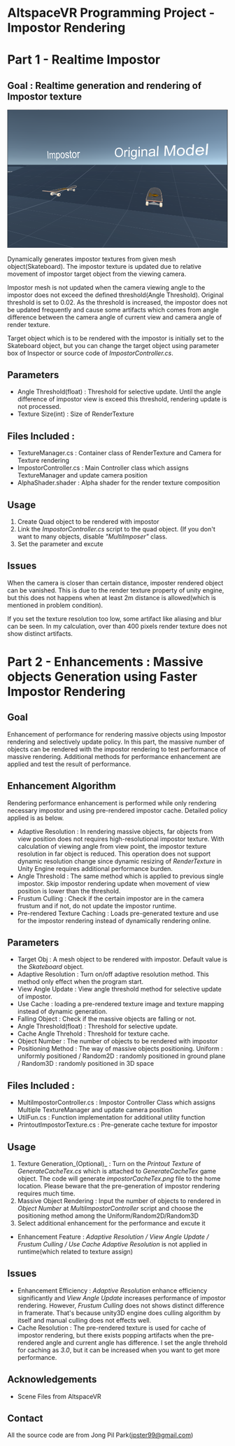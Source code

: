 # AltspaceVR Programming Project - Impostor Rendering


# Part 1 - Realtime Impostor

## Goal : Realtime generation and rendering of Impostor texture
![](./images/impostor_single.PNG)

Dynamically generates impostor textures from given mesh object(Skateboard). 
The impostor texture is updated due to relative movement of impostor target object from the viewing camera.

Impostor mesh is not updated when the camera viewing angle to the impostor does not exceed the defined threshold(Angle Threshold).
Original threshold is set to 0.02. As the threshold is increased, the impostor does not be updated frequently and cause some artifacts which comes from angle difference between the camera angle of current view and camera angle of render texture.

Target object which is to be rendered with the impostor is initially set to the Skateboard object, but you can change the target object using parameter box of Inspector or source code of _ImpostorController.cs_.

## Parameters
* Angle Threshold(float) : Threshold for selective update. Until the angle difference of impostor view is exceed this threshold, rendering update is not processed.
* Texture Size(int) : Size of RenderTexture

## Files Included : 
* TextureManager.cs : Container class of RenderTexture and Camera for Texture rendering
* ImpostorController.cs : Main Controller class which assigns TextureManager and update camera position
* AlphaShader.shader : Alpha shader for the render texture composition

## Usage
1. Create Quad object to be rendered with impostor
2. Link the _ImpostorController.cs_ script to the quad object. (If you don't want to many objects, disable _"MultiImposer"_ class.
3. Set the parameter and excute

## Issues
When the camera is closer than certain distance, imposter rendered object can be vanished. This is due to the render texture property of unity engine, but this does not happens when at least 2m distance is allowed(which is mentioned in problem condition).

If you set the texture resolution too low, some artifact like aliasing and blur can be seen. In my calculation, over than 400 pixels render texture does not show distinct artifacts.

# Part 2 - Enhancements : Massive objects Generation using Faster Impostor Rendering
## Goal 
Enhancement of performance for rendering massive objects using Impostor rendering and selectively update policy.
In this part, the massive number of objects can be rendered with the impostor rendering to test performance of massive rendering.
Additional methods for performance enhancement are applied and test the result of performance.

## Enhancement Algorithm
Rendering performance enhancement is performed while only rendering necessary impostor and using pre-rendered impostor cache. Detailed policy applied is as below.

* Adaptive Resolution : In rendering massive objects, far objects from view position does not requires high-resolutional impostor texture. With calculation of viewing angle from view point, the impostor texture resolution in far object is reduced. This operation does not support dynamic resolution change since dynamic resizing of _RenderTexture_ in Unity Engine requires additional performance burden.
* Angle Threshold : The same method which is applied to previous single impostor. Skip impostor rendering update when movement of view position is lower than the threshold.
* Frustum Culling : Check if the certain impostor are in the camera frustum and if not, do not update the impostor runtime.
* Pre-rendered Texture Caching : Loads pre-generated texture and use for the impostor rendering instead of dynamically rendering online.

## Parameters
* Target Obj : A mesh object to be rendered with impostor. Default value is the _Skateboard_ object.
* Adaptive Resolution : Turn on/off adaptive resolution method. This method only effect when the program start.
* View Angle Update : View angle threshold method for selective update of impostor.
* Use Cache : loading a pre-rendered texture image and texture mapping instead of dynamic generation.
* Falling Object : Check if the massive objects are falling or not.
* Angle Threshold(float) : Threshold for selective update.
* Cache Angle Threhold : Threshold for texture cache. 
* Object Number : The number of objects to be rendered with impostor
* Positioning Method : The way of massive objects positioning. 
Uniform : uniformly positioned / Random2D : randomly positioned in ground plane / Random3D : randomly positioned in 3D space

## Files Included : 
* MultiImpostorController.cs : Impostor Controller Class which assigns Multiple TextureManager and update camera position
* UtilFun.cs : Function implementation for additional utility function
* PrintoutImpostorTexture.cs : Pre-generate cache texture for impostor

## Usage

1. Texture Generation_(Optional)_ : Turn on the _Printout Texture_ of _GenerateCacheTex.cs_ which is attached to _GenerateCacheTex_ game object. The code will generate _impostorCacheTex.png_ file to the home location. Please beware that the pre-generation of impostor rendering requires much time.
2. Massive Object Rendering : Input the number of objects to rendered in _Object Number_ at _MultiImpostorController_ script and
choose the positioning method among the Uniform/Random2D/Random3D
3. Select additional enhancement for the performance and excute it
* Enhancement Feature : _Adaptive Resolution / View Angle Update / Frustum Culling / Use Cache_
  _Adaptive Resolution_ is not applied in runtime(which related to texture assign)


## Issues
* Enhancement Efficiency : _Adaptive Resolution_ enhance efficiency significantly and _View Angle Update_ increases performance of impostor rendering. However, _Frustum Culling_ does not shows distinct difference in framerate. That's because unity3D engine does culling algorithm by itself and manual culling does not effects well. 
* Cache Resolution : The pre-rendered texture is used for cache of impostor rendering, but there exists popping artifacts when the pre-rendered angle and current angle has difference. I set the angle threhold for caching as _3.0_, but it can be increased when you want to get more performance.
    
## Acknowledgements
* Scene Files from AltspaceVR 

## Contact
All the source code are from Jong Pil Park(jpster99@gmail.com)
